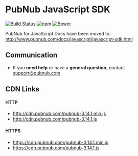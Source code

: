 # PubNub JavaScript SDK

[![Build Status](https://travis-ci.org/pubnub/javascript.svg?branch=master)](https://travis-ci.org/pubnub/javascript)
[![npm](https://img.shields.io/npm/v/pubnub.svg)]()
[![Bower](https://img.shields.io/bower/v/pubnub.svg)]()

PubNub for JavaScript Docs have been moved to: http://www.pubnub.com/docs/javascript/javascript-sdk.html

## Communication

- If you **need help** or have a **general question**, contact <support@pubnub.com>

## CDN Links

#### HTTP
* http://cdn.pubnub.com/pubnub-3.14.1.min.js
* http://cdn.pubnub.com/pubnub-3.14.1.js

#### HTTPS
* https://cdn.pubnub.com/pubnub-3.14.1.min.js
* https://cdn.pubnub.com/pubnub-3.14.1.js

